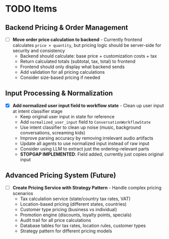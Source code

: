 # TODO Items

## Backend Pricing & Order Management

- [ ] **Move order price calculation to backend** - Currently frontend calculates `price × quantity`, but pricing logic should be server-side for security and consistency
  - Backend should calculate: base price + customization costs + tax
  - Return calculated totals (subtotal, tax, total) to frontend
  - Frontend should only display what backend sends
  - Add validation for all pricing calculations
  - Consider size-based pricing if needed

## Input Processing & Normalization

- [x] **Add normalized user input field to workflow state** - Clean up user input at intent classifier stage
  - Keep original user input in state for reference
  - Add `normalized_user_input` field to `ConversationWorkflowState`
  - Use intent classifier to clean up noise (music, background conversations, screaming kids)
  - Improve parsing accuracy by removing irrelevant audio artifacts
  - Update all agents to use normalized input instead of raw input
  - Consider using LLM to extract just the ordering-relevant parts
  - **STOPGAP IMPLEMENTED**: Field added, currently just copies original input

## Advanced Pricing System (Future)

- [ ] **Create Pricing Service with Strategy Pattern** - Handle complex pricing scenarios
  - Tax calculation service (state/country tax rates, VAT)
  - Location-based pricing (different states, countries)
  - Customer type pricing (business vs individual)
  - Promotion engine (discounts, loyalty points, specials)
  - Audit trail for all price calculations
  - Database tables for tax rates, location rules, customer types
  - Strategy pattern for different pricing models
